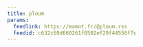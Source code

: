 ```yaml
---
title: ploum
params:
  feedlink: https://mamot.fr/@ploum.rss
  feedid: c632c69d660261f8502ef29f44556f7c
---
```

